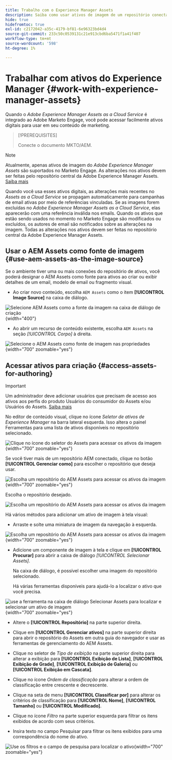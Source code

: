 ```yaml
---
title: Trabalho com o Experience Manager Assets
description: Saiba como usar ativos de imagem de um repositório conectado do AEM Assets ao criar conteúdo no Adobe Marketo Engage.
hide: true
hidefromtoc: true
exl-id: c2172042-a35c-4179-bf81-6e96323bd4d4
source-git-commit: 233c50c0539131c21e913cbd6ba5471f1a41f407
workflow-type: tm+mt
source-wordcount: '598'
ht-degree: 1%

---
```


# Trabalhar com ativos do Experience Manager {#work-with-experience-manager-assets}

Quando o _Adobe Experience Manager Assets as a Cloud Service_ é integrado ao Adobe Marketo Engage, você pode acessar facilmente ativos digitais para usar em seu conteúdo de marketing.

>[!PREREQUISITES]
>
>Conecte o documento MKTO/AEM.

>[!NOTE]
>
>Atualmente, apenas ativos de imagem do _Adobe Experience Manager Assets_ são suportados no Marketo Engage. As alterações nos ativos devem ser feitas pelo repositório central da Adobe Experience Manager Assets. [Saiba mais](https://experienceleague.adobe.com/en/docs/experience-manager-cloud-service/content/assets/manage/manage-digital-assets)

Quando você usa esses ativos digitais, as alterações mais recentes no _Assets as a Cloud Service_ se propagam automaticamente para campanhas de email ativas por meio de referências vinculadas. Se as imagens forem excluídas no _Adobe Experience Manager Assets as a Cloud Service_, elas aparecerão com uma referência inválida nos emails. Quando os ativos que estão sendo usados no momento no Marketo Engage são modificados ou excluídos, os autores de email são notificados sobre as alterações na imagem. Todas as alterações nos ativos devem ser feitas no repositório central da Adobe Experience Manager Assets.

## Usar o AEM Assets como fonte de imagem {#use-aem-assets-as-the-image-source}

Se o ambiente tiver uma ou mais conexões do repositório de ativos, você poderá designar o AEM Assets como fonte para ativos ao criar ou exibir detalhes de um email, modelo de email ou fragmento visual.

* Ao criar novo conteúdo, escolha `AEM Assets` como o item **[!UICONTROL Image Source]** na caixa de diálogo.

![Selecione AEM Assets como a fonte da imagem na caixa de diálogo de criação](assets/work-with-experience-manager-assets-1.png){width="400"}

* Ao abrir um recurso de conteúdo existente, escolha `AEM Assets` na seção _[!UICONTROL Corpo]_ à direita.

![Selecione o AEM Assets como fonte de imagem nas propriedades](assets/work-with-experience-manager-assets-2.png){width="700" zoomable="yes"}

## Acessar ativos para criação {#access-assets-for-authoring}

>[!IMPORTANT]
>
>Um administrador deve adicionar usuários que precisam de acesso aos ativos aos perfis do produto Usuários do consumidor do Assets e/ou Usuários do Assets. [Saiba mais](https://experienceleague.adobe.com/en/docs/experience-manager-cloud-service/content/security/ims-support#managing-products-and-user-access-in-admin-console)

No editor de conteúdo visual, clique no ícone _Seletor de ativos de Experience Manager_ na barra lateral esquerda. Isso altera o painel Ferramentas para uma lista de ativos disponíveis no repositório selecionado.

![Clique no ícone do seletor do Assets para acessar os ativos da imagem](assets/work-with-experience-manager-assets-3.png){width="700" zoomable="yes"}

Se você tiver mais de um repositório AEM conectado, clique no botão **[!UICONTROL Gerenciar como]** para escolher o repositório que deseja usar.

![Escolha um repositório do AEM Assets para acessar os ativos da imagem](assets/work-with-experience-manager-assets-4.png){width="700" zoomable="yes"}

Escolha o repositório desejado.

![Escolha um repositório do AEM Assets para acessar os ativos da imagem](assets/work-with-experience-manager-assets-5.png)

Há vários métodos para adicionar um ativo de imagem à tela visual:

* Arraste e solte uma miniatura de imagem da navegação à esquerda.

![Escolha um repositório do AEM Assets para acessar os ativos da imagem](assets/work-with-experience-manager-assets-6.png){width="700" zoomable="yes"}

* Adicione um componente de imagem à tela e clique em **[!UICONTROL Procurar]** para abrir a caixa de diálogo _[!UICONTROL Selecionar Assets]_.

  Na caixa de diálogo, é possível escolher uma imagem do repositório selecionado.

  Há várias ferramentas disponíveis para ajudá-lo a localizar o ativo que você precisa.

![use a ferramenta na caixa de diálogo Selecionar Assets para localizar e selecionar um ativo de imagem](assets/work-with-experience-manager-assets-7.png){width="700" zoomable="yes"}

* Altere o **[!UICONTROL Repositório]** na parte superior direita.

* Clique em **[!UICONTROL Gerenciar ativos]** na parte superior direita para abrir o repositório do Assets em outra guia do navegador e usar as ferramentas de gerenciamento do AEM Assets.

* Clique no seletor de _Tipo de exibição_ na parte superior direita para alterar a exibição para **[!UICONTROL Exibição de Lista]**, **[!UICONTROL Exibição de Grade]**, **[!UICONTROL Exibição de Galeria]** ou **[!UICONTROL Exibição em Cascata]**.

* Clique no ícone _Ordem de classificação_ para alterar a ordem de classificação entre crescente e decrescente.

* Clique na seta de menu **[!UICONTROL Classificar por]** para alterar os critérios de classificação para **[!UICONTROL Nome]**, **[!UICONTROL Tamanho]** ou **[!UICONTROL Modificado]**.

* Clique no ícone _Filtro_ na parte superior esquerda para filtrar os itens exibidos de acordo com seus critérios.

* Insira texto no campo Pesquisar para filtrar os itens exibidos para uma correspondência do nome do ativo.

![Use os filtros e o campo de pesquisa para localizar o ativo](assets/work-with-experience-manager-assets-8.png){width="700" zoomable="yes"}
